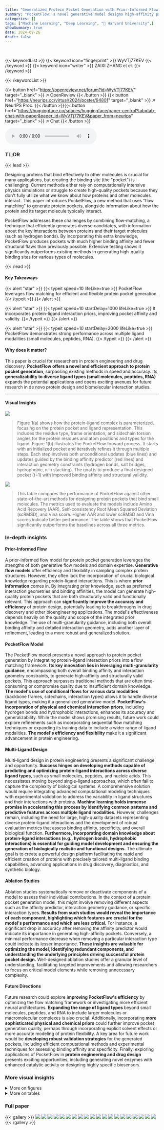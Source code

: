 ```yaml
---
title: "Generalized Protein Pocket Generation with Prior-Informed Flow Matching"
summary: "PocketFlow: a novel generative model designs high-affinity protein pockets using prior-informed flow matching, outperforming existing methods."
categories: []
tags: ["Machine Learning", "Deep Learning", "🏢 Harvard University",]
showSummary: true
date: 2024-09-26
draft: false
---
```


<br>

{{< keywordList >}}
{{< keyword icon="fingerprint" >}} WyVTj77KEV {{< /keyword >}}
{{< keyword icon="writer" >}} ZAIXI ZHANG et el. {{< /keyword >}}
 
{{< /keywordList >}}

{{< button href="https://openreview.net/forum?id=WyVTj77KEV" target="_blank" >}}
↗ OpenReview
{{< /button >}}
{{< button href="https://neurips.cc/virtual/2024/poster/94801" target="_blank" >}}
↗ NeurIPS Proc.
{{< /button >}}{{< button href="https://huggingface.co/spaces/huggingface/paper-central?tab=tab-chat-with-paper&paper_id=WyVTj77KEV&paper_from=neurips" target="_blank" >}}
↗ Chat
{{< /button >}}



<audio controls>
    <source src="https://ai-paper-reviewer.com/WyVTj77KEV/podcast.wav" type="audio/wav">
    Your browser does not support the audio element.
</audio>


### TL;DR


{{< lead >}}

Designing proteins that bind effectively to other molecules is crucial for many applications, but creating the binding site (the "pocket") is challenging. Current methods either rely on computationally intensive physics simulations or struggle to create high-quality pockets because they don't fully utilize what we know about how proteins and other molecules interact. This paper introduces PocketFlow, a new method that uses "flow matching" to generate protein pockets, alongside information about how the protein and its target molecule typically interact. 

PocketFlow addresses these challenges by combining flow-matching, a technique that efficiently generates diverse candidates, with information about the key interactions between proteins and their target molecules (such as hydrogen bonds).  By incorporating this extra knowledge, PocketFlow produces pockets with much higher binding affinity and fewer structural flaws than previously possible.  Extensive testing shows it significantly outperforms existing methods in generating high-quality binding sites for various types of molecules.

{{< /lead >}}


#### Key Takeaways

{{< alert "star" >}}
{{< typeit speed=10 lifeLike=true >}} PocketFlow leverages flow matching for efficient and flexible protein pocket generation. {{< /typeit >}}
{{< /alert >}}

{{< alert "star" >}}
{{< typeit speed=10 startDelay=1000 lifeLike=true >}} It incorporates protein-ligand interaction priors, improving pocket affinity and validity. {{< /typeit >}}
{{< /alert >}}

{{< alert "star" >}}
{{< typeit speed=10 startDelay=2000 lifeLike=true >}} PocketFlow demonstrates strong performance across multiple ligand modalities (small molecules, peptides, RNA). {{< /typeit >}}
{{< /alert >}}

#### Why does it matter?
This paper is crucial for researchers in protein engineering and drug discovery.  **PocketFlow offers a novel and efficient approach to protein pocket generation**, surpassing existing methods in speed and accuracy. Its **generalizability to diverse ligand types (small molecules, peptides, RNA)** expands the potential applications and opens exciting avenues for future research in de novo protein design and biomolecular interaction studies.

------
#### Visual Insights



![](https://ai-paper-reviewer.com/WyVTj77KEV/figures_2_1.jpg)

> Figure 1(a) shows how the protein-ligand complex is parameterized, focusing on the protein pocket and ligand representation. This includes the residue type, frame orientation, and sidechain torsion angles for the protein residues and atom positions and types for the ligand.  Figure 1(b) illustrates the PocketFlow forward process.  It starts with an initialized pocket and iteratively refines it through multiple steps.  Each step involves both unconditional updates (blue lines) and updates guided by the binding affinity predictor (red lines) and interaction geometry constraints (hydrogen bonds, salt bridges, hydrophobic, π-π stacking). The goal is to produce a final designed pocket (t=1) with improved binding affinity and structural validity.





![](https://ai-paper-reviewer.com/WyVTj77KEV/tables_7_1.jpg)

> This table compares the performance of PocketFlow against other state-of-the-art methods for designing protein pockets that bind small molecules.  The metrics used to evaluate the models include Amino Acid Recovery (AAR), Self-consistency Root Mean Squared Deviation (scRMSD), and Vina score.  Higher AAR and lower scRMSD and Vina scores indicate better performance.  The table shows that PocketFlow significantly outperforms the baselines across all three metrics.





### In-depth insights


#### Prior-Informed Flow
A prior-informed flow model for protein pocket generation leverages the strengths of both generative flow models and domain expertise.  **Generative flow models** offer efficiency and flexibility in sampling complex protein structures.  However, they often lack the incorporation of crucial biological knowledge regarding protein-ligand interactions. This is where **prior information** comes in. By integrating prior knowledge, such as preferred interaction geometries and binding affinities, the model can generate high-quality protein pockets that are both structurally valid and functionally relevant. This approach can **significantly improve the accuracy and efficiency** of protein design, potentially leading to breakthroughs in drug discovery and other bioengineering applications.  The model's effectiveness depends heavily on the quality and scope of the integrated prior knowledge. The use of multi-granularity guidance, including both overall binding affinity and detailed interaction geometry, adds another layer of refinement, leading to a more robust and generalized solution.

#### PocketFlow Model
The PocketFlow model presents a novel approach to protein pocket generation by integrating protein-ligand interaction priors into a flow matching framework.  **Its key innovation lies in leveraging multi-granularity guidance**, encompassing both overall binding affinity and interaction geometry constraints, to generate high-affinity and structurally valid pockets. This approach surpasses traditional methods that are often time-consuming or compromise quality due to insufficient domain knowledge.  **The model's use of conditional flows for various data modalities** (backbone frames, sidechains, interaction types) allows it to handle diverse ligand types, making it a generalized generative model.  **PocketFlow's incorporation of physical and chemical interaction priors**, including hydrogen bonds and hydrophobic interactions, enhances its accuracy and generalizability. While the model shows promising results, future work could explore refinements such as incorporating sequential flow matching techniques or expanding its training data to include a wider range of ligand modalities.  **The model's efficiency and flexibility** make it a significant advancement in protein engineering.

#### Multi-Ligand Design
Multi-ligand design in protein engineering presents a significant challenge and opportunity.  **Success hinges on developing methods capable of predicting and optimizing protein-ligand interactions across diverse ligand types**, such as small molecules, peptides, and nucleic acids.  This necessitates moving beyond single-ligand approaches, which often fail to capture the complexity of biological systems.  A comprehensive solution would require integrating advanced computational modeling techniques with experimental validation to address the variability in ligand structures and their interactions with proteins.  **Machine learning holds immense promise in accelerating this process by identifying common patterns and predictive features across multiple ligand modalities.**  However, challenges remain, including the need for large, high-quality datasets representing diverse protein-ligand interactions and the development of robust evaluation metrics that assess binding affinity, specificity, and overall biological function. **Furthermore, incorporating domain knowledge about protein-ligand interactions (e.g., hydrogen bonds, hydrophobic interactions) is essential for guiding model development and ensuring the generation of biologically realistic and functional designs.** The ultimate goal is to create a powerful design platform facilitating the rapid and efficient creation of proteins with precisely tailored multi-ligand binding capabilities, advancing applications in drug discovery, diagnostics, and synthetic biology.

#### Ablation Studies
Ablation studies systematically remove or deactivate components of a model to assess their individual contributions.  In the context of a protein pocket generation model, this might involve removing different aspects such as the affinity predictor, interaction geometry guidance, or specific interaction types.  **Results from such studies would reveal the importance of each component, highlighting which features are crucial for the model's performance and which are less critical.** For instance, a significant drop in accuracy after removing the affinity predictor would indicate its importance in generating high-affinity pockets. Conversely, a minimal performance decrease when removing a particular interaction type could indicate its lesser importance.  **These insights are valuable for optimizing the model, identifying redundant components, and understanding the underlying principles driving successful protein pocket design.**  Well-designed ablation studies offer a granular level of understanding, facilitating targeted improvements and allowing researchers to focus on critical model elements while removing unnecessary complexity.

#### Future Directions
Future research could explore **improving PocketFlow's efficiency** by optimizing the flow matching framework or investigating more efficient neural architectures.  **Expanding the range of ligand types** beyond small molecules, peptides, and RNA to include larger molecules or macromolecular complexes is also crucial.  Additionally, incorporating **more sophisticated physical and chemical priors** could further improve pocket generation quality, perhaps through incorporating explicit solvent effects or more accurate modeling of protein flexibility.  A key area for future work would be **developing robust validation strategies** for the generated pockets, including efficient computational methods and experimental techniques for assessing binding affinity and specificity. Finally, exploring applications of PocketFlow in **protein engineering and drug design** presents exciting opportunities, including generating novel enzymes with enhanced catalytic activity or designing highly specific biosensors.


### More visual insights

<details>
<summary>More on figures
</summary>


![](https://ai-paper-reviewer.com/WyVTj77KEV/figures_6_1.jpg)

> This figure showcases two examples of small-molecule binding protein pocket designs generated by the model.  For each example, it shows both the original ('reference') protein structure and the structure generated by PocketFlow. Key information, such as the protein pocket sequences and Vina scores (which reflects binding affinity) are provided for both the original and the designed protein pockets, highlighting the model's ability to improve the binding affinity.


![](https://ai-paper-reviewer.com/WyVTj77KEV/figures_7_1.jpg)

> This figure showcases two case studies illustrating PocketFlow's ability to design protein pockets for peptide and RNA ligands.  It presents the reference and PocketFlow-designed structures side-by-side for two protein-ligand complexes from the PPDBench and PDBBind RNA datasets.  The designs are evaluated based on amino acid recovery (AAR) and changes in binding affinity (AAG).  The ligand molecules are shown in orange, highlighting the binding location within the protein pocket.


![](https://ai-paper-reviewer.com/WyVTj77KEV/figures_16_1.jpg)

> This figure illustrates the geometric constraints involved in forming a hydrogen bond.  It shows the donor (D) and acceptor (A) atoms, the distance between them, and the angles formed by the donor and acceptor atoms with their neighboring atoms (X1 and X2). These constraints are important for ensuring a stable hydrogen bond.


![](https://ai-paper-reviewer.com/WyVTj77KEV/figures_16_2.jpg)

> This figure illustrates the geometric constraints for π-π stacking interactions.  Two aromatic rings are shown, with their centers indicated by cyan dots. The distance between these centers, the angle between the normal vectors of their planes (represented by yellow and light blue arrows), and the offset of the projection of one ring's center onto the plane of the other ring are all shown and defined as factors to determining if a π-π stacking interaction occurs.


![](https://ai-paper-reviewer.com/WyVTj77KEV/figures_21_1.jpg)

> This figure shows a superposition of 20 different residue-type sidechains.  The method uses predicted residue type probabilities to estimate sidechain conformations which are then used in calculating geometry guidance for the PocketFlow model. This approach is designed to address the non-differentiability issue associated with directly sampling from the residue type distribution.


![](https://ai-paper-reviewer.com/WyVTj77KEV/figures_22_1.jpg)

> This figure compares the average time taken by different models to generate 100 protein pockets.  The models compared include DEPACT, dyMEAN, FAIR, RFDiffusionAA, and several variants of the PocketFlow model (with and without different guidance components). The error bars represent the standard deviation across multiple runs, indicating the variability in generation time for each model.


![](https://ai-paper-reviewer.com/WyVTj77KEV/figures_22_2.jpg)

> This figure shows the impact of varying the affinity guidance strength (γ) on three key pocket metrics: Vina score (a measure of binding affinity), amino acid recovery (AAR; a measure of sequence similarity to the ground truth), and self-consistency root mean squared deviation (scRMSD; a measure of structural similarity to the ground truth).  The x-axis represents the strength of the affinity guidance (γ), and the y-axis represents the value of the respective metric. The figure demonstrates that an optimal γ value exists that balances the benefits of guidance with the risk of over-regularization, resulting in higher affinity and better structural accuracy.


</details>




<details>
<summary>More on tables
</summary>


![](https://ai-paper-reviewer.com/WyVTj77KEV/tables_8_1.jpg)
> This table compares the performance of PocketFlow against several baseline models (DEPACT, dyMEAN, FAIR, and RFDiffusionAA) on two benchmark datasets for small molecule protein pocket generation (CrossDocked and Binding MOAD).  The evaluation metrics include Amino Acid Recovery (AAR), sidechain RMSD (scRMSD), and Vina score.  Higher AAR and lower scRMSD and Vina scores indicate better performance.

![](https://ai-paper-reviewer.com/WyVTj77KEV/tables_15_1.jpg)
> This table presents a comparison of various methods for designing small-molecule-binding protein pockets.  The performance of different models (DEPACT, dyMEAN, FAIR, RFDiffusionAA, and PocketFlow, along with several ablation studies of PocketFlow) is evaluated using three metrics: Amino Acid Recovery (AAR), self-consistency Root Mean Squared Deviation (scRMSD), and Vina score.  Higher AAR indicates better sequence similarity, lower scRMSD indicates better structural similarity to the reference, and lower Vina score indicates higher binding affinity. The table shows average values and standard deviations across three independent runs for each model and metric.  The best performing models for each metric are highlighted.

![](https://ai-paper-reviewer.com/WyVTj77KEV/tables_22_1.jpg)
> This table compares the performance of PocketFlow against other state-of-the-art methods for designing small molecule-binding protein pockets.  The metrics used are Amino Acid Recovery (AAR), sidechain Root Mean Square Deviation (scRMSD), and Vina score. Higher AAR and lower scRMSD and Vina scores indicate better pocket designs.  The table shows that PocketFlow outperforms the baselines across all metrics.

![](https://ai-paper-reviewer.com/WyVTj77KEV/tables_23_1.jpg)
> This table presents the results of ablation studies on the interaction analysis of the PocketFlow model.  It shows the average number of steric clashes, hydrogen bonds, salt bridges, hydrophobic interactions, and π-π stacking per protein-ligand complex for different versions of the model.  Each version removes a specific component: Affinity Guidance, Geometry Guidance, both guidance, or inter-learning.  The results demonstrate the contribution of each component to the overall performance of the model. The best-performing versions for each metric are highlighted.

</details>




### Full paper

{{< gallery >}}
<img src="https://ai-paper-reviewer.com/WyVTj77KEV/1.png" class="grid-w50 md:grid-w33 xl:grid-w25" />
<img src="https://ai-paper-reviewer.com/WyVTj77KEV/2.png" class="grid-w50 md:grid-w33 xl:grid-w25" />
<img src="https://ai-paper-reviewer.com/WyVTj77KEV/3.png" class="grid-w50 md:grid-w33 xl:grid-w25" />
<img src="https://ai-paper-reviewer.com/WyVTj77KEV/4.png" class="grid-w50 md:grid-w33 xl:grid-w25" />
<img src="https://ai-paper-reviewer.com/WyVTj77KEV/5.png" class="grid-w50 md:grid-w33 xl:grid-w25" />
<img src="https://ai-paper-reviewer.com/WyVTj77KEV/6.png" class="grid-w50 md:grid-w33 xl:grid-w25" />
<img src="https://ai-paper-reviewer.com/WyVTj77KEV/7.png" class="grid-w50 md:grid-w33 xl:grid-w25" />
<img src="https://ai-paper-reviewer.com/WyVTj77KEV/8.png" class="grid-w50 md:grid-w33 xl:grid-w25" />
<img src="https://ai-paper-reviewer.com/WyVTj77KEV/9.png" class="grid-w50 md:grid-w33 xl:grid-w25" />
<img src="https://ai-paper-reviewer.com/WyVTj77KEV/10.png" class="grid-w50 md:grid-w33 xl:grid-w25" />
<img src="https://ai-paper-reviewer.com/WyVTj77KEV/11.png" class="grid-w50 md:grid-w33 xl:grid-w25" />
<img src="https://ai-paper-reviewer.com/WyVTj77KEV/12.png" class="grid-w50 md:grid-w33 xl:grid-w25" />
<img src="https://ai-paper-reviewer.com/WyVTj77KEV/13.png" class="grid-w50 md:grid-w33 xl:grid-w25" />
<img src="https://ai-paper-reviewer.com/WyVTj77KEV/14.png" class="grid-w50 md:grid-w33 xl:grid-w25" />
<img src="https://ai-paper-reviewer.com/WyVTj77KEV/15.png" class="grid-w50 md:grid-w33 xl:grid-w25" />
<img src="https://ai-paper-reviewer.com/WyVTj77KEV/16.png" class="grid-w50 md:grid-w33 xl:grid-w25" />
<img src="https://ai-paper-reviewer.com/WyVTj77KEV/17.png" class="grid-w50 md:grid-w33 xl:grid-w25" />
<img src="https://ai-paper-reviewer.com/WyVTj77KEV/18.png" class="grid-w50 md:grid-w33 xl:grid-w25" />
<img src="https://ai-paper-reviewer.com/WyVTj77KEV/19.png" class="grid-w50 md:grid-w33 xl:grid-w25" />
<img src="https://ai-paper-reviewer.com/WyVTj77KEV/20.png" class="grid-w50 md:grid-w33 xl:grid-w25" />
{{< /gallery >}}